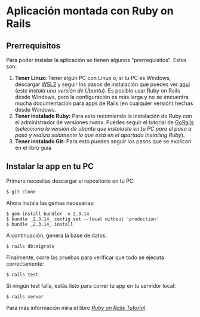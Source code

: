 # Aplicación montada con Ruby on Rails

## Prerrequisitos

Para poder instalar la aplicación se tienen algunos "prerrequisitos". Estos son:

1. **Tener Linux:** Tener algún PC con Linux o, si tu PC es Windows, descargar [WSL2](https://ubuntu.com/tutorials/install-ubuntu-on-wsl2-on-windows-10) y seguir los pasos de instalación que puedes ver [aquí](https://docs.microsoft.com/en-us/windows/wsl/install) (_este instala una versión de Ubuntu_). Es posible usar Ruby on Rails desde Windows, pero la configuración es más larga y no se encuentra mucha documentación para apps de Rails (en cualquier versión) hechas desde Windows.
2. **Tener instalado Ruby:** Para esto recomiendo la instalación de Ruby con el administrador de versiones _rvenv_. Puedes seguir el tutorial de [GoRails](https://gorails.com/setup/ubuntu/20.04) (_selecciona la versión de ubuntu que instalaste en tu PC para el paso a paso y realiza solamente lo que está en el apartado Installing Ruby_).
3. **Tener instalado Git:** Para esto puedes seguir los pasos que se explican en el libro guía

## Instalar la app en tu PC

Primero necesitas descargar el repositorio en tu PC:

```
$ git clone
```

Ahora instala las gemas necesarias:

```
$ gem install bundler -v 2.3.14
$ bundle _2.3.14_ config set --local without 'production'
$ bundle _2.3.14_ install
```

A continuación, genera la base de datos:

```
$ rails db:migrate
```

Finalmente, corre las pruebas para verificar que todo se ejecuta correctamente:

```
$ rails test
```

Si ningún test falla, estás listo para correr tu app en tu servidor local:

```
$ rails server
```

Para más información mira el libro [_Ruby on Rails Tutorial_](https://www.railstutorial.org/book).
